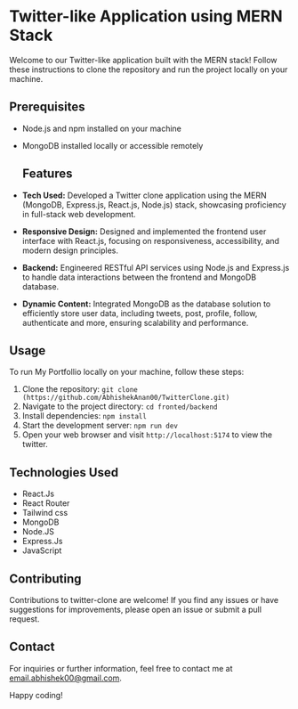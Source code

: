 # Twitter-like Application using MERN Stack

Welcome to our Twitter-like application built with the MERN stack! Follow these instructions to clone the repository and run the project locally on your machine.

## Prerequisites

- Node.js and npm installed on your machine
- MongoDB installed locally or accessible remotely

   ## Features
- **Tech Used:**  Developed a Twitter clone application using the MERN (MongoDB, Express.js, React.js, Node.js) stack, showcasing proficiency in full-stack web development.

- **Responsive Design:** Designed and implemented the frontend user interface with React.js, focusing on responsiveness, accessibility, and modern design principles.

- **Backend:**  Engineered RESTful API services using Node.js and Express.js to handle data interactions between the frontend and MongoDB database.

- **Dynamic Content:** Integrated MongoDB as the database solution to efficiently store user data, including tweets, post, profile, follow, authenticate and more, ensuring scalability and performance.

## Usage

To run My Portfollio locally on your machine, follow these steps:

1. Clone the repository: `git clone (https://github.com/AbhishekAnan00/TwitterClone.git)`
2. Navigate to the project directory: `cd fronted/backend`
3. Install dependencies: `npm install`
4. Start the development server: `npm run dev`
5. Open your web browser and visit `http://localhost:5174` to view the twitter.

## Technologies Used

- React.Js
- React Router
- Tailwind css
- MongoDB
- Node.JS
- Express.Js
- JavaScript

## Contributing

Contributions to twitter-clone are welcome! If you find any issues or have suggestions for improvements, please open an issue or submit a pull request.

## Contact

For inquiries or further information, feel free to contact me at email.abhishek00@gmail.com.

Happy coding!



  
